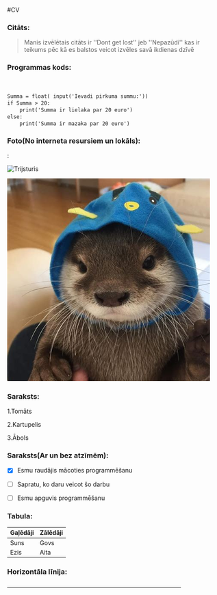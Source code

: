 #CV

### Citāts:

>Manis izvēlētais citāts ir ''Dont get lost'' jeb ''Nepazūdi'' kas ir teikums pēc kā es balstos veicot izvēles savā ikdienas dzīvē

### Programmas kods:
```


Summa = float( input('Ievadi pirkuma summu:'))
if Summa > 20:
    print('Summa ir lielaka par 20 euro')
else:
    print('Summa ir mazaka par 20 euro')
```
### Foto(No interneta resursiem un lokāls):

:

![Trijsturis](https://cdn.discordapp.com/attachments/746044143142436954/805891731483787284/220px-Yanghui_triangle.png)

![Mazs dzivnieks ar cepuri](mazsdzivnieks.jpg)

### Saraksts:




1.Tomāts

2.Kartupelis

3.Ābols

### Saraksts(Ar un bez atzīmēm):


- [x] Esmu raudājis mācoties programmēšanu
- [ ] Sapratu, ko daru veicot šo darbu
- [ ] Esmu apguvis programmēšanu
  
 
 



### Tabula:



| Gaļēdāji| Zālēdāji |
| --- | ----------- |
| Suns | Govs |
| Ezis| Aita |

### Horizontāla līnija:

—————————————————————————————

###

